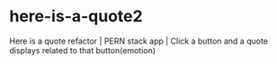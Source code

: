 # here-is-a-quote2
Here is a quote refactor | PERN stack app | Click a button and a quote displays related to that button(emotion)

